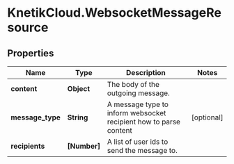 # KnetikCloud.WebsocketMessageResource

## Properties
Name | Type | Description | Notes
------------ | ------------- | ------------- | -------------
**content** | **Object** | The body of the outgoing message. | 
**message_type** | **String** | A message type to inform websocket recipient how to parse content | [optional] 
**recipients** | **[Number]** | A list of user ids to send the message to. | 


